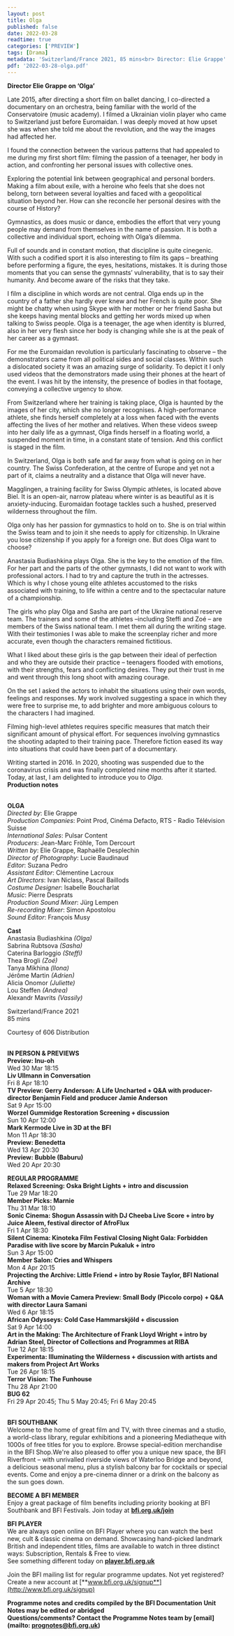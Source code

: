 ```yaml
---
layout: post
title: Olga
published: false
date: 2022-03-28
readtime: true
categories: ['PREVIEW']
tags: [Drama]
metadata: 'Switzerland/France 2021, 85 mins<br> Director: Elie Grappe'
pdf: '2022-03-28-olga.pdf'
---
```


**Director Elie Grappe on ‘Olga’**

Late 2015, after directing a short film on ballet dancing, I co-directed a documentary on an orchestra, being familiar with the world of the Conservatoire (music academy). I filmed a Ukrainian violin player who came to Switzerland just before Euromaidan. I was deeply moved at how upset she was when she told me about the revolution, and the way the images had affected her.

I found the connection between the various patterns that had appealed to me during my first short film: filming the passion of a teenager, her body in action, and confronting her personal issues with collective ones.

Exploring the potential link between geographical and personal borders. Making a film about exile, with a heroine who feels that she does not belong, torn between several loyalties and faced with a geopolitical situation beyond her. How can she reconcile her personal desires with the course of History?

Gymnastics, as does music or dance, embodies the effort that very young people may demand from themselves in the name of passion. It is both a collective and individual sport, echoing with Olga’s dilemma.

Full of sounds and in constant motion, that discipline is quite cinegenic. With such a codified sport it is also interesting to film its gaps – breathing before performing a figure, the eyes, hesitations, mistakes. It is during those moments that you can sense the gymnasts’ vulnerability, that is to say their humanity. And become aware of the risks that they take.

I film a discipline in which words are not central. Olga ends up in the country of a father she hardly ever knew and her French is quite poor. She might be chatty when using Skype with her mother or her friend Sasha but she keeps having mental blocks and getting her words mixed up when talking to Swiss people. Olga is a teenager, the age when identity is blurred, also in her very flesh since her body is changing while she is at the peak of her career as  a gymnast.

For me the Euromaidan revolution is particularly fascinating to observe – the demonstrators came from all political sides and social classes. Within such a dislocated society it was an amazing surge of solidarity. To depict it I only used videos that the demonstrators made using their phones at the heart of the event. I was hit by the intensity, the presence of bodies in that footage, conveying a collective urgency to show.

From Switzerland where her training is taking place, Olga is haunted by the images of her city, which she no longer recognises. A high-performance athlete, she finds herself completely at a loss when faced with the events affecting the lives of her mother and relatives. When these videos sweep into her daily life as a gymnast, Olga finds herself in a floating world, a suspended moment in time, in a constant state of tension. And this conflict is staged in  the film.

In Switzerland, Olga is both safe and far away from what is going on in her country. The Swiss Confederation, at the centre of Europe and yet not a part of it, claims a neutrality and a distance that Olga will never have.

Magglingen, a training facility for Swiss Olympic athletes, is located above Biel. It is an open-air, narrow plateau where winter is as beautiful as it is anxiety-inducing. Euromaidan footage tackles such a hushed, preserved wilderness throughout the film.

Olga only has her passion for gymnastics to hold on to. She is on trial within the Swiss team and to join it she needs to apply for citizenship. In Ukraine you lose citizenship if you apply for a foreign one. But does Olga want to choose?

Anastasia Budiashkina plays Olga. She is the key to the emotion of the film.  For her part and the parts of the other gymnasts, I did not want to work with professional actors. I had to try and capture the truth in the actresses. Which is why I chose young elite athletes accustomed to the risks associated with training, to life within a centre and to the spectacular nature of a championship.

The girls who play Olga and Sasha are part of the Ukraine national reserve team. The trainers and some of the athletes –including Steffi and Zoé – are members of the Swiss national team. I met them all during the writing stage. With their testimonies I was able to make the screenplay richer and more accurate, even though the characters remained fictitious.

What I liked about these girls is the gap between their ideal of perfection and who they are outside their practice – teenagers flooded with emotions, with their strengths, fears and conflicting desires. They put their trust in me and went through this long shoot with amazing courage.

On the set I asked the actors to inhabit the situations using their own words, feelings and responses. My work involved suggesting a space in which they were free to surprise me, to add brighter and more ambiguous colours to the characters I had imagined.

Filming high-level athletes requires specific measures that match their significant amount of physical effort. For sequences involving gymnastics the shooting adapted to their training pace. Therefore fiction eased its way into situations that could have been part of a documentary.

Writing started in 2016. In 2020, shooting was suspended due to the coronavirus crisis and was finally completed nine months after it started. Today, at last, I am delighted to introduce you to _Olga_.  
**Production notes**
<br><br>

**OLGA**  
_Directed by_: Elie Grappe  
_Production Companies_: Point Prod,  Cinéma Defacto, RTS - Radio Télévision Suisse  
_International Sales_: Pulsar Content  
_Producers_: Jean-Marc Fröhle, Tom Dercourt  
_Written by_: Elie Grappe, Raphaëlle Desplechin  
_Director of Photography_: Lucie Baudinaud  
_Editor_: Suzana Pedro  
_Assistant Editor_: Clémentine Lacroux  
_Art Directors_: Ivan Niclass, Pascal Baillods  
_Costume Designer_: Isabelle Boucharlat  
_Music_: Pierre Desprats  
_Production Sound Mixer_: Jürg Lempen  
_Re-recording Mixer_: Simon Apostolou  
_Sound Editor_: François Musy

**Cast**  
Anastasia Budiashkina _(Olga)_  
Sabrina Rubtsova _(Sasha)_  
Caterina Barloggio _(Steffi)_  
Thea Brogli _(Zoé)_  
Tanya Mikhina _(llona)_  
Jérôme Martin _(Adrien)_  
Alicia Onomor _(Juliette)_  
Lou Steffen _(Andrea)_  
Alexandr Mavrits _(Vassily)_

Switzerland/France 2021  
85 mins

Courtesy of 606 Distribution
<br><br>

**IN PERSON & PREVIEWS**<br>
**Preview: Inu-oh**<br>
Wed 30 Mar 18:15<br>
**Liv Ullmann in Conversation**<br>
Fri 8 Apr 18:10<br>
**TV Preview: Gerry Anderson: A Life Uncharted  + Q&A with producer-director Benjamin Field and producer Jamie Anderson**<br>
Sat 9 Apr 15:00<br>
**Worzel Gummidge Restoration Screening  + discussion**<br>
Sun 10 Apr 12:00<br>
**Mark Kermode Live in 3D at the BFI**<br>
Mon 11 Apr 18:30<br>
**Preview: Benedetta**<br>
Wed 13 Apr 20:30<br>
**Preview: Bubble (Baburu)**<br>
Wed 20 Apr 20:30<br>

**REGULAR PROGRAMME**<br>
**Relaxed Screening:  Oska Bright Lights + intro and discussion**<br>
Tue 29 Mar 18:20<br>
**Member Picks: Marnie**<br>
Thu 31 Mar 18:10<br>
**Sonic Cinema: Shogun Assassin with  DJ Cheeba Live Score + intro by Juice Aleem, festival director of AfroFlux**<br>
Fri 1 Apr 18:30<br>
**Silent Cinema: Kinoteka Film Festival Closing Night Gala: Forbidden Paradise with live score by Marcin Pukaluk + intro**<br>
Sun 3 Apr 15:00<br>
**Member Salon: Cries and Whispers**<br>
Mon 4 Apr 20:15<br>
**Projecting the Archive: Little Friend + intro by Rosie Taylor, BFI National Archive**<br>
Tue 5 Apr 18:30<br>
**Woman with a Movie Camera Preview:  Small Body (Piccolo corpo)** **+ Q&A with director Laura Samani**<br>
Wed 6 Apr 18:15<br>
**African Odysseys:  Cold Case Hammarskjöld + discussion**<br>
Sat 9 Apr 14:00<br>
**Art in the Making: The Architecture of Frank Lloyd Wright + intro by Adrian Steel, Director of Collections and Programmes at RIBA**<br>
Tue 12 Apr 18:15<br>
**Experimenta: Illuminating the Wilderness  + discussion with artists and makers from Project Art Works**<br>
Tue 26 Apr 18:15<br>
**Terror Vision: The Funhouse**<br>
Thu 28 Apr 21:00<br>
**BUG 62**<br>
Fri 29 Apr 20:45; Thu 5 May 20:45; Fri 6 May 20:45<br>
<br>

**BFI SOUTHBANK**  
Welcome to the home of great film and TV, with three cinemas and a studio, a world-class library, regular exhibitions and a pioneering Mediatheque with 1000s of free titles for you to explore. Browse special-edition merchandise in the BFI Shop.We&#39;re also pleased to offer you a unique new space, the BFI Riverfront – with unrivalled riverside views of Waterloo Bridge and beyond, a delicious seasonal menu, plus a stylish balcony bar for cocktails or special events. Come and enjoy a pre-cinema dinner or a drink on the balcony as the sun goes down.  

**BECOME A BFI MEMBER**  
Enjoy a great package of film benefits including priority booking at BFI Southbank and BFI Festivals. Join today at [**bfi.org.uk/join**](http://www.bfi.org.uk/join)  

**BFI PLAYER**  
 We are always open online on BFI Player where you can watch the best new, cult &amp; classic cinema on demand. Showcasing hand-picked landmark British and independent titles, films are available to watch in three distinct ways: Subscription, Rentals &amp; Free to view.<br> 
See something different today on [**player.bfi.org.uk**](https://player.bfi.org.uk/)

Join the BFI mailing list for regular programme updates. Not yet registered? Create a new account at [**www.bfi.org.uk/signup**](http://www.bfi.org.uk/signup)

**Programme notes and credits compiled by the BFI Documentation Unit  
Notes may be edited or abridged  
Questions/comments? Contact the Programme Notes team by [email](mailto: prognotes@bfi.org.uk)**

<!--stackedit_data:
eyJoaXN0b3J5IjpbLTQyNzY0NjI1OV19
-->
